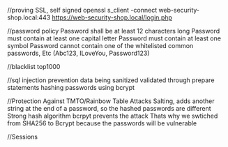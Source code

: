 //proving SSL, self signed
openssl s_client -connect web-security-shop.local:443
https://web-security-shop.local/login.php


//password policy 
Password shall be at least 12 characters long 
Password must contain at least one capital letter 
Password must contain at least one symbol 
Password cannot contain one of the whitelisted common passwords, Etc (Abc123, ILoveYou, Password123)


//blacklist 
top1000


//sql injection prevention
data being sanitized
validated through prepare statements
hashing passwords using bcrypt


//Protection Against TMTO/Rainbow Table Attacks
Salting, adds another string at the end of a password, so the hashed passwords are different
Strong hash algorithm bcrpyt prevents the attack
Thats why we swtiched from SHA256 to Bcrypt because the passwords will be vulnerable


//Sessions